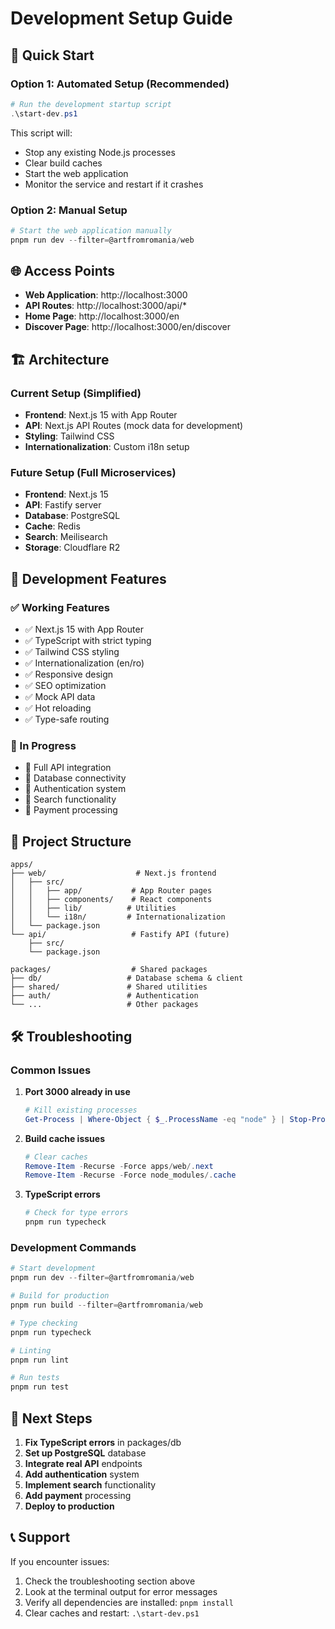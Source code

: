 # Development Setup Guide

## 🚀 Quick Start

### Option 1: Automated Setup (Recommended)
```powershell
# Run the development startup script
.\start-dev.ps1
```

This script will:
- Stop any existing Node.js processes
- Clear build caches
- Start the web application
- Monitor the service and restart if it crashes

### Option 2: Manual Setup
```powershell
# Start the web application manually
pnpm run dev --filter=@artfromromania/web
```

## 🌐 Access Points

- **Web Application**: http://localhost:3000
- **API Routes**: http://localhost:3000/api/*
- **Home Page**: http://localhost:3000/en
- **Discover Page**: http://localhost:3000/en/discover

## 🏗️ Architecture

### Current Setup (Simplified)
- **Frontend**: Next.js 15 with App Router
- **API**: Next.js API Routes (mock data for development)
- **Styling**: Tailwind CSS
- **Internationalization**: Custom i18n setup

### Future Setup (Full Microservices)
- **Frontend**: Next.js 15
- **API**: Fastify server
- **Database**: PostgreSQL
- **Cache**: Redis
- **Search**: Meilisearch
- **Storage**: Cloudflare R2

## 🔧 Development Features

### ✅ Working Features
- ✅ Next.js 15 with App Router
- ✅ TypeScript with strict typing
- ✅ Tailwind CSS styling
- ✅ Internationalization (en/ro)
- ✅ Responsive design
- ✅ SEO optimization
- ✅ Mock API data
- ✅ Hot reloading
- ✅ Type-safe routing

### 🚧 In Progress
- 🔄 Full API integration
- 🔄 Database connectivity
- 🔄 Authentication system
- 🔄 Search functionality
- 🔄 Payment processing

## 📁 Project Structure

```
apps/
├── web/                    # Next.js frontend
│   ├── src/
│   │   ├── app/           # App Router pages
│   │   ├── components/    # React components
│   │   ├── lib/          # Utilities
│   │   └── i18n/         # Internationalization
│   └── package.json
└── api/                   # Fastify API (future)
    ├── src/
    └── package.json

packages/                  # Shared packages
├── db/                   # Database schema & client
├── shared/               # Shared utilities
├── auth/                 # Authentication
└── ...                   # Other packages
```

## 🛠️ Troubleshooting

### Common Issues

1. **Port 3000 already in use**
   ```powershell
   # Kill existing processes
   Get-Process | Where-Object { $_.ProcessName -eq "node" } | Stop-Process -Force
   ```

2. **Build cache issues**
   ```powershell
   # Clear caches
   Remove-Item -Recurse -Force apps/web/.next
   Remove-Item -Recurse -Force node_modules/.cache
   ```

3. **TypeScript errors**
   ```powershell
   # Check for type errors
   pnpm run typecheck
   ```

### Development Commands

```powershell
# Start development
pnpm run dev --filter=@artfromromania/web

# Build for production
pnpm run build --filter=@artfromromania/web

# Type checking
pnpm run typecheck

# Linting
pnpm run lint

# Run tests
pnpm run test
```

## 🎯 Next Steps

1. **Fix TypeScript errors** in packages/db
2. **Set up PostgreSQL** database
3. **Integrate real API** endpoints
4. **Add authentication** system
5. **Implement search** functionality
6. **Add payment** processing
7. **Deploy to production**

## 📞 Support

If you encounter issues:
1. Check the troubleshooting section above
2. Look at the terminal output for error messages
3. Verify all dependencies are installed: `pnpm install`
4. Clear caches and restart: `.\start-dev.ps1`
